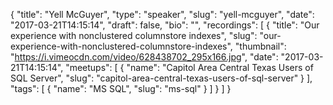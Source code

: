 {
  "title": "Yell McGuyer",
  "type": "speaker",
  "slug": "yell-mcguyer",
  "date": "2017-03-21T14:15:14",
  "draft": false,
  "bio": "",
  "recordings": [
    {
      "title": "Our experience with nonclustered columnstore indexes",
      "slug": "our-experience-with-nonclustered-columnstore-indexes",
      "thumbnail": "https://i.vimeocdn.com/video/628438702_295x166.jpg",
      "date": "2017-03-21T14:15:14",
      "meetups": [
        {
          "name": "Capitol Area Central Texas Users of SQL Server",
          "slug": "capitol-area-central-texas-users-of-sql-server"
        }
      ],
      "tags": [
        {
          "name": "MS SQL",
          "slug": "ms-sql"
        }
      ]
    }
  ]
}